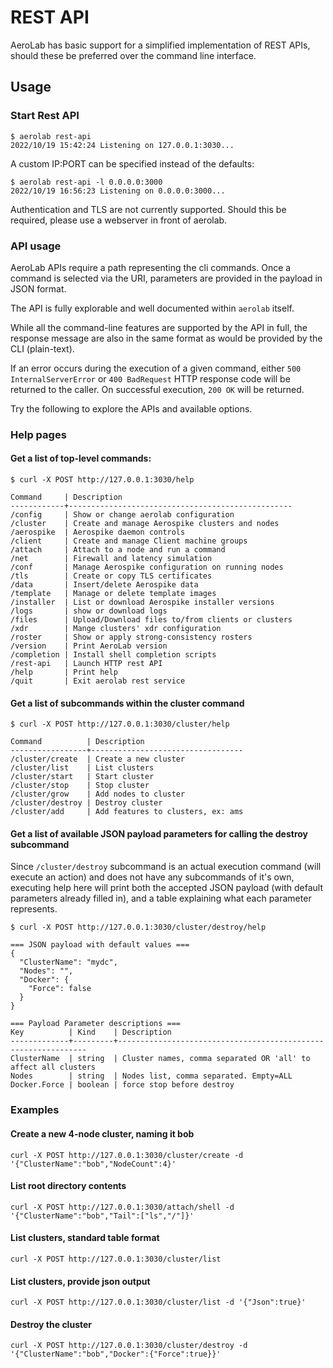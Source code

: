 # REST API

AeroLab has basic support for a simplified implementation of REST APIs, should these be preferred over the command line interface.

## Usage

### Start Rest API

```
$ aerolab rest-api
2022/10/19 15:42:24 Listening on 127.0.0.1:3030...
```

A custom IP:PORT can be specified instead of the defaults:

```
$ aerolab rest-api -l 0.0.0.0:3000
2022/10/19 16:56:23 Listening on 0.0.0.0:3000...
```

Authentication and TLS are not currently supported. Should this be required, please use a webserver in front of aerolab.

### API usage

AeroLab APIs require a path representing the cli commands. Once a command is selected via the URI, parameters are provided in the payload in JSON format.

The API is fully explorable and well documented within `aerolab` itself.

While all the command-line features are supported by the API in full, the response message are also in the same format as would be provided by the CLI (plain-text).

If an error occurs during the execution of a given command, either `500 InternalServerError` or `400 BadRequest` HTTP response code will be returned to the caller. On successful execution, `200 OK` will be returned.

Try the following to explore the APIs and available options.

### Help pages

#### Get a list of top-level commands:

```
$ curl -X POST http://127.0.0.1:3030/help

Command     | Description
------------+--------------------------------------------------
/config     | Show or change aerolab configuration
/cluster    | Create and manage Aerospike clusters and nodes
/aerospike  | Aerospike daemon controls
/client     | Create and manage Client machine groups
/attach     | Attach to a node and run a command
/net        | Firewall and latency simulation
/conf       | Manage Aerospike configuration on running nodes
/tls        | Create or copy TLS certificates
/data       | Insert/delete Aerospike data
/template   | Manage or delete template images
/installer  | List or download Aerospike installer versions
/logs       | show or download logs
/files      | Upload/Download files to/from clients or clusters
/xdr        | Mange clusters' xdr configuration
/roster     | Show or apply strong-consistency rosters
/version    | Print AeroLab version
/completion | Install shell completion scripts
/rest-api   | Launch HTTP rest API
/help       | Print help
/quit       | Exit aerolab rest service
```

#### Get a list of subcommands within the cluster command

```
$ curl -X POST http://127.0.0.1:3030/cluster/help

Command          | Description
-----------------+----------------------------------
/cluster/create  | Create a new cluster
/cluster/list    | List clusters
/cluster/start   | Start cluster
/cluster/stop    | Stop cluster
/cluster/grow    | Add nodes to cluster
/cluster/destroy | Destroy cluster
/cluster/add     | Add features to clusters, ex: ams
```

#### Get a list of available JSON payload parameters for calling the destroy subcommand

Since `/cluster/destroy` subcommand is an actual execution command (will execute an action) and does not have any subcommands of it's own, executing help here will print both the accepted JSON payload (with default parameters already filled in), and a table explaining what each parameter represents.

```
$ curl -X POST http://127.0.0.1:3030/cluster/destroy/help

=== JSON payload with default values ===
{
  "ClusterName": "mydc",
  "Nodes": "",
  "Docker": {
    "Force": false
  }
}

=== Payload Parameter descriptions ===
Key          | Kind    | Description
-------------+---------+---------------------------------------------------------------
ClusterName  | string  | Cluster names, comma separated OR 'all' to affect all clusters
Nodes        | string  | Nodes list, comma separated. Empty=ALL
Docker.Force | boolean | force stop before destroy
```

### Examples

#### Create a new 4-node cluster, naming it bob

```
curl -X POST http://127.0.0.1:3030/cluster/create -d '{"ClusterName":"bob","NodeCount":4}'
```

#### List root directory contents

```
curl -X POST http://127.0.0.1:3030/attach/shell -d '{"ClusterName":"bob","Tail":["ls","/"]}'
```

#### List clusters, standard table format

```
curl -X POST http://127.0.0.1:3030/cluster/list
```

#### List clusters, provide json output

```
curl -X POST http://127.0.0.1:3030/cluster/list -d '{"Json":true}'
```

#### Destroy the cluster

```
curl -X POST http://127.0.0.1:3030/cluster/destroy -d '{"ClusterName":"bob","Docker":{"Force":true}}'
```
